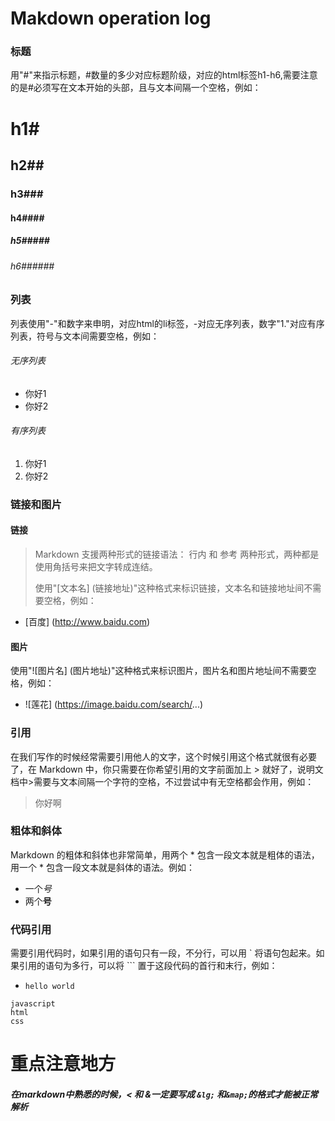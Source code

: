 # Makdown operation log
### 标题
用"#"来指示标题，#数量的多少对应标题阶级，对应的html标签h1-h6,需要注意的是#必须写在文本开始的头部，且与文本间隔一个空格，例如：
# h1#
## h2##
### h3###
#### h4####
##### h5#####
###### h6######
### 列表
列表使用"-"和数字来申明，对应html的li标签，-对应无序列表，数字"1."对应有序列表，符号与文本间需要空格，例如：
###### 无序列表
- 你好1 
- 你好2
###### 有序列表
1. 你好1
2. 你好2
### 链接和图片
#### 链接
>Markdown 支援两种形式的链接语法： 行内 和 参考 两种形式，两种都是使用角括号来把文字转成连结。
>
>使用"[文本名] (链接地址)"这种格式来标识链接，文本名和链接地址间不需要空格，例如：
- [百度] (http://www.baidu.com)
#### 图片
使用"![图片名] (图片地址)"这种格式来标识图片，图片名和图片地址间不需要空格，例如：
- ![莲花] (https://image.baidu.com/search/...)
### 引用
在我们写作的时候经常需要引用他人的文字，这个时候引用这个格式就很有必要了，在 Markdown 中，你只需要在你希望引用的文字前面加上 > 就好了，说明文档中>需要与文本间隔一个字符的空格，不过尝试中有无空格都会作用，例如：
> 你好啊
### 粗体和斜体
Markdown 的粗体和斜体也非常简单，用两个 * 包含一段文本就是粗体的语法，用一个 * 包含一段文本就是斜体的语法。例如：
- 一个*号*
- 两个**号**
### 代码引用
需要引用代码时，如果引用的语句只有一段，不分行，可以用 ` 将语句包起来。如果引用的语句为多行，可以将 ``` 置于这段代码的首行和末行，例如：
- `hello world`
``` 
javascript
html
css 
```

# 重点注意地方
##### 在markdown中熟悉的时候，< 和 &一定要写成 `&lg;` 和`&map;`的格式才能被正常解析
